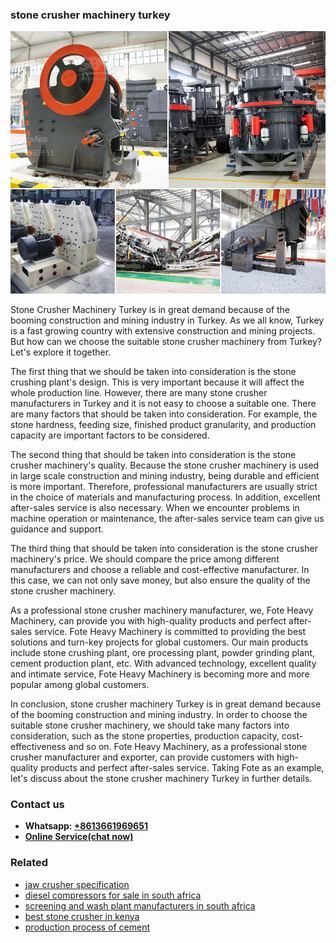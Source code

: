 <h3>stone crusher machinery turkey</h3><img src='1704857132.jpg' alt=''><p>Stone Crusher Machinery Turkey is in great demand because of the booming construction and mining industry in Turkey. As we all know, Turkey is a fast growing country with extensive construction and mining projects. But how can we choose the suitable stone crusher machinery from Turkey? Let's explore it together.</p><p>The first thing that we should be taken into consideration is the stone crushing plant's design. This is very important because it will affect the whole production line. However, there are many stone crusher manufacturers in Turkey and it is not easy to choose a suitable one. There are many factors that should be taken into consideration. For example, the stone hardness, feeding size, finished product granularity, and production capacity are important factors to be considered.</p><p>The second thing that should be taken into consideration is the stone crusher machinery's quality. Because the stone crusher machinery is used in large scale construction and mining industry, being durable and efficient is more important. Therefore, professional manufacturers are usually strict in the choice of materials and manufacturing process. In addition, excellent after-sales service is also necessary. When we encounter problems in machine operation or maintenance, the after-sales service team can give us guidance and support.</p><p>The third thing that should be taken into consideration is the stone crusher machinery's price. We should compare the price among different manufacturers and choose a reliable and cost-effective manufacturer. In this case, we can not only save money, but also ensure the quality of the stone crusher machinery.</p><p>As a professional stone crusher machinery manufacturer, we, Fote Heavy Machinery, can provide you with high-quality products and perfect after-sales service. Fote Heavy Machinery is committed to providing the best solutions and turn-key projects for global customers. Our main products include stone crushing plant, ore processing plant, powder grinding plant, cement production plant, etc. With advanced technology, excellent quality and intimate service, Fote Heavy Machinery is becoming more and more popular among global customers.</p><p>In conclusion, stone crusher machinery Turkey is in great demand because of the booming construction and mining industry. In order to choose the suitable stone crusher machinery, we should take many factors into consideration, such as the stone properties, production capacity, cost-effectiveness and so on. Fote Heavy Machinery, as a professional stone crusher manufacturer and exporter, can provide customers with high-quality products and perfect after-sales service. Taking Fote as an example, let's discuss about the stone crusher machinery Turkey in further details.</p><h3>Contact us</h3><ul><li><strong>Whatsapp:&nbsp;<a href="https://wa.me/8613661969651">+8613661969651</a></strong></li><li><a href="https://swt.shibang-china.com/?git&amp;zhl&amp;stone crusher machinery turkey"><strong>Online Service(chat now)</strong></a></li></ul><h3>Related</h3><ul><li><a href='jaw crusher specification.md'>jaw crusher specification</a></li><li><a href='diesel compressors for sale in south africa.md'>diesel compressors for sale in south africa</a></li><li><a href='screening and wash plant manufacturers in south africa.md'>screening and wash plant manufacturers in south africa</a></li><li><a href='best stone crusher in kenya.md'>best stone crusher in kenya</a></li><li><a href='production process of cement.md'>production process of cement</a></li></ul>